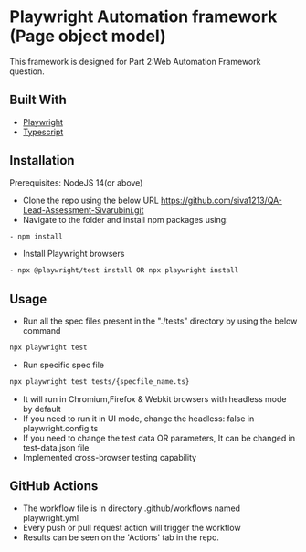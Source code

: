# Playwright Automation framework (Page object model)

This framework is designed for Part 2:Web Automation Framework question.

## Built With

- [Playwright](https://playwright.dev)
- [Typescript](https://www.typescriptlang.org/)

## Installation

Prerequisites:
NodeJS 14(or above)

- Clone the repo using the below URL
https://github.com/siva1213/QA-Lead-Assessment-Sivarubini.git
- Navigate to the folder and install npm packages using:
```bash
- npm install
```

- Install Playwright browsers
```bash
- npx @playwright/test install OR npx playwright install
```

## Usage

- Run all the spec files present in the "./tests" directory by using the below command
```bash
npx playwright test
```
- Run specific spec file
```bash
npx playwright test tests/{specfile_name.ts}
```
- It will run in Chromium,Firefox & Webkit browsers with headless mode by default
- If you need to run it in UI mode, change the headless: false in playwright.config.ts
- If you need to change the test data OR parameters, It can be changed in test-data.json file
- Implemented cross-browser testing capability
## GitHub Actions

- The workflow file is in directory .github/workflows named playwright.yml
- Every push or pull request action will trigger the workflow
- Results can be seen on the 'Actions' tab in the repo. 

